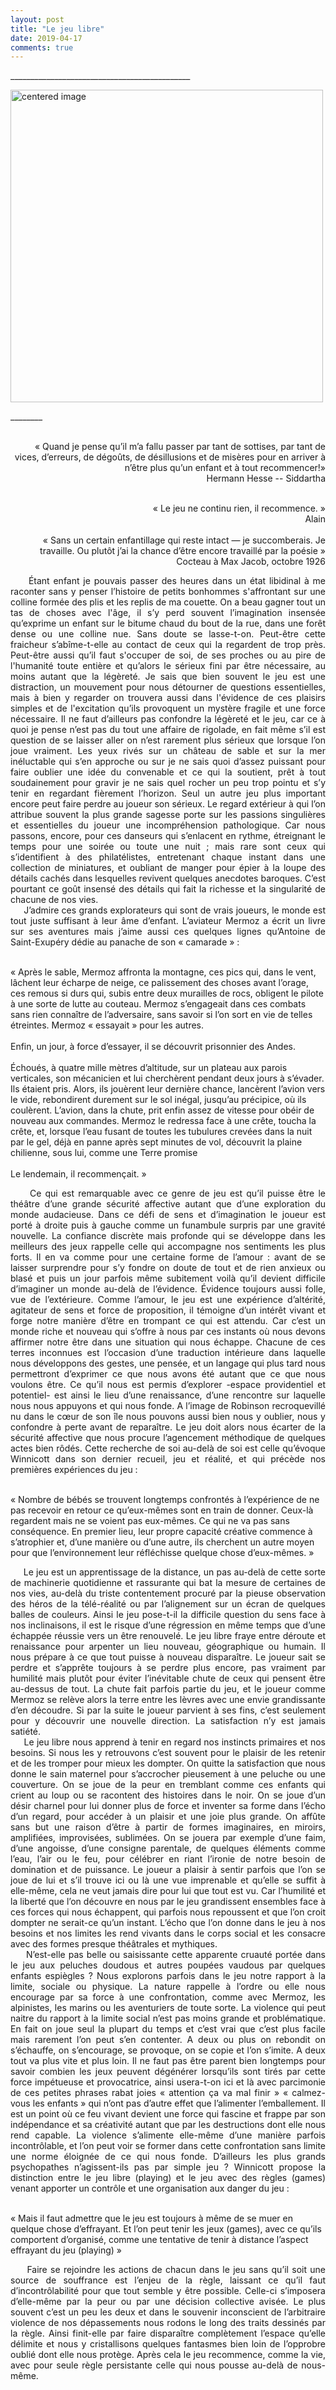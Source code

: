```yaml
---
layout: post
title: "Le jeu libre"
date: 2019-04-17
comments: true
---
```



\_____________________________________________

<div>
    <img class="marginauto" src="{{ '/assets/enfant-voiture1.jpg' | prepend: site.baseurl }}"
    alt="centered image"
    width="500"/>
</div>

\________

<div style="text-align: right">
<p>
  <br> « Quand je pense qu’il m’a fallu passer par tant de sottises, par tant de vices, d’erreurs, de dégoûts, de désillusions et de misères pour en arriver à n’être plus qu’un enfant et à tout recommencer!»
  <br>Hermann Hesse -- Siddartha
  <br>

  <br>« Le jeu ne continu rien, il recommence. »
  <br>Alain
  <br>
  <br>« Sans un certain enfantillage qui reste intact — je succomberais. Je travaille. Ou plutôt j’ai la chance d’être encore travaillé par la poésie »
  <br>Cocteau à Max Jacob, octobre 1926
</p>
</div>

<!--more-->
 
<div style="text-align: justify">
     Étant enfant je pouvais passer des heures dans un état libidinal à me raconter sans y penser l’histoire de petits bonhommes s'affrontant sur une colline formée des plis et les replis de ma couette. On a beau gagner tout un tas de choses avec l'âge, il s’y perd souvent l’imagination insensée qu’exprime un enfant sur le bitume chaud du bout de la rue, dans une forêt dense ou une colline nue. Sans doute se lasse-t-on. Peut-être cette fraicheur s’abîme-t-elle au contact de ceux qui la regardent de trop près. Peut-être aussi qu’il faut s'occuper de soi, de ses proches ou au pire de l'humanité toute entière et qu’alors le sérieux fini par être nécessaire, au moins autant que la légèreté. Je sais que bien souvent le jeu est une distraction, un mouvement pour nous détourner de questions essentielles, mais à bien y regarder on trouvera aussi dans l'évidence de ces plaisirs simples et de l'excitation qu’ils provoquent un mystère fragile et une force nécessaire. Il ne faut d’ailleurs pas confondre la légèreté et le jeu, car ce à quoi je pense n’est pas du tout une affaire de rigolade, en fait même s’il est question de se laisser aller on n’est rarement plus sérieux que lorsque l’on joue vraiment. Les yeux rivés sur un château de sable et sur la mer inéluctable qui s’en approche ou sur je ne sais quoi d’assez puissant pour faire oublier une idée du convenable et ce qui la soutient, prêt à tout soudainement pour gravir je ne sais quel rocher un peu trop pointu et s’y tenir en regardant fièrement l’horizon. Seul un autre jeu plus important encore peut faire perdre au joueur son sérieux. Le regard extérieur à qui l’on attribue souvent la plus grande sagesse porte sur les passions singulières et essentielles du joueur une incompréhension pathologique. Car nous passons, encore, pour ces danseurs qui s’enlacent en rythme, étreignant le temps pour une soirée ou toute une nuit ; mais rare sont ceux qui s’identifient à des philatélistes, entretenant chaque instant dans une collection de miniatures, et oubliant de manger pour épier à la loupe des détails cachés dans lesquelles revivent quelques anecdotes baroques. C’est pourtant ce goût insensé des détails qui fait la richesse et la singularité de chacune de nos vies.
</div>

<div style="text-align: justify">
     J’admire ces grands explorateurs qui sont de vrais joueurs, le monde est tout juste suffisant à leur âme d’enfant.  L’aviateur Mermoz a écrit un livre sur ses aventures mais j’aime aussi ces quelques lignes qu’Antoine de Saint-Exupéry dédie au panache de son « camarade » :
</div>

<p>
  <br>« Après le sable, Mermoz affronta la montagne, ces pics qui, dans le vent, lâchent leur écharpe de neige, ce palissement des choses avant l’orage, ces remous si durs qui, subis entre deux murailles de rocs, obligent le pilote à une sorte de lutte au couteau. Mermoz s’engageait dans ces combats sans rien connaître de l’adversaire, sans savoir si l’on sort en vie de telles étreintes. Mermoz « essayait » pour les autres.
  <br>
  <br>Enfin, un jour, à force d’essayer, il se découvrit prisonnier des Andes.
  <br>
  <br>Échoués, à quatre mille mètres d’altitude, sur un plateau aux parois verticales, son mécanicien et lui cherchèrent pendant deux jours à s’évader. Ils étaient pris. Alors, ils jouèrent leur dernière chance, lancèrent l’avion vers le vide, rebondirent durement sur le sol inégal, jusqu’au précipice, où ils coulèrent. L’avion, dans la chute, prit enfin assez de vitesse pour obéir de nouveau aux commandes. Mermoz le redressa face à une crête, toucha la crête, et, lorsque l’eau fusant de toutes les tubulures crevées dans la nuit par le gel, déjà en panne après sept minutes de vol, découvrit la plaine chilienne, sous lui, comme une Terre promise
  <br>
  <br>Le lendemain, il recommençait. »
</p>

<div style="text-align: justify">
     Ce qui est remarquable avec ce genre de jeu est qu’il puisse être le théâtre d’une grande sécurité affective autant que d’une exploration du monde audacieuse. Dans ce défi de sens et d’imagination le joueur est porté à droite puis à gauche comme un funambule surpris par une gravité nouvelle. La confiance discrète mais profonde qui se développe dans les meilleurs des jeux rappelle celle qui accompagne nos sentiments les plus forts.  Il en va comme pour une certaine forme de l’amour : avant de se laisser surprendre pour s’y fondre on doute de tout et de rien anxieux ou blasé et puis un jour parfois même subitement voilà qu’il devient difficile d’imaginer un monde au-delà de l’évidence. Évidence toujours aussi folle, vue de l’extérieure.  Comme l’amour, le jeu est une expérience d’altérité, agitateur de sens et force de proposition, il témoigne d’un intérêt vivant et forge notre manière d’être en trompant ce qui est attendu. Car c’est un monde riche et nouveau qui s’offre à nous par ces instants où nous devons affirmer notre être dans une situation qui nous échappe. Chacune de ces terres inconnues est l’occasion d’une traduction intérieure dans laquelle nous développons des gestes, une pensée, et un langage qui plus tard nous permettront d’exprimer ce que nous avons été autant que ce que nous voulons être. Ce qu’il nous est permis d’explorer -espace providentiel et potentiel- est ainsi le lieu d’une renaissance, d’une rencontre sur laquelle nous nous appuyons et qui nous fonde. A l’image de Robinson recroquevillé nu dans le cœur de son île nous pouvons aussi bien nous  y oublier, nous y confondre à perte avant de reparaître. Le jeu doit alors nous écarter de la sécurité affective que nous procure l’agencement méthodique de quelques actes bien rôdés. Cette recherche de soi au-delà de soi est celle qu’évoque Winnicott dans son dernier recueil, jeu et réalité, et qui précède nos premières expériences du jeu :
</div>

<p>
  <br>« Nombre de bébés se trouvent longtemps confrontés à l’expérience de ne pas recevoir en retour ce qu’eux-mêmes sont en train de donner. Ceux-là regardent mais ne se voient pas eux-mêmes. Ce qui ne va pas sans conséquence. En premier lieu, leur propre capacité créative commence à s’atrophier et, d’une manière ou d’une autre, ils cherchent un autre moyen pour que l’environnement leur réfléchisse quelque chose d’eux-mêmes. »
</p>

<div style="text-align: justify">
     Le jeu est un apprentissage de la distance, un pas au-delà de cette sorte de machinerie quotidienne et rassurante qui bat la mesure de certaines de nos vies, au-delà du triste contentement procuré par la pieuse observation des héros de la télé-réalité ou par l’alignement sur un écran de quelques balles de couleurs. Ainsi le jeu pose-t-il la difficile question du sens face à nos inclinaisons, il est le risque d’une régression en même temps que d’une échappée réussie vers un être renouvelé. Le jeu libre fraye entre déroute et renaissance pour arpenter un lieu nouveau, géographique ou humain. Il nous prépare à ce que tout puisse à nouveau disparaître. Le joueur sait se perdre et s’apprête toujours à se perdre plus encore, pas vraiment par humilité mais plutôt pour éviter l’inévitable chute de ceux qui pensent être au-dessus de tout. La chute fait parfois partie du jeu, et le joueur comme Mermoz se relève alors la terre entre les lèvres avec une envie grandissante d’en découdre. Si par la suite le joueur parvient à ses fins, c’est seulement pour y découvrir une nouvelle direction. La satisfaction n’y est jamais satiété.
</div>

<div style="text-align: justify">
     Le jeu libre nous apprend à tenir en regard nos instincts primaires et nos besoins. Si nous les y retrouvons c’est souvent pour le plaisir de les retenir et de les tromper pour mieux les dompter. On quitte la satisfaction que nous donne le sain maternel pour s’accrocher pieusement à une peluche ou une couverture. On se joue de la peur en tremblant comme ces enfants qui crient au loup ou se racontent des histoires dans le noir. On se joue d’un désir charnel pour lui donner plus de force et inventer sa forme dans l’écho d’un regard, pour accéder à un plaisir et une joie plus grande. On affûte sans but une raison d’être à partir de formes imaginaires, en miroirs, amplifiées, improvisées, sublimées. On se jouera par exemple d’une faim, d’une angoisse, d’une consigne parentale, de quelques éléments comme l’eau, l’air ou le feu, pour célébrer en riant l’ironie de notre besoin de domination et de puissance. Le joueur a plaisir à sentir parfois que l’on se joue de lui et s’il trouve ici ou là une vue imprenable et qu’elle se suffit à elle-même, cela ne veut jamais dire pour lui que tout est vu. Car l’humilité et la liberté que l’on découvre en nous par le jeu grandissent ensembles face à ces forces qui nous échappent, qui parfois nous repoussent et que l’on croit dompter ne serait-ce qu’un instant. L’écho que l’on donne dans le jeu à nos besoins et nos limites les rend vivants dans le corps social et les consacre avec des formes presque théâtrales et mythiques.
</div>

<div style="text-align: justify">
     N’est-elle pas belle ou saisissante cette apparente cruauté portée dans le jeu aux peluches doudous et autres poupées vaudous par quelques enfants espiègles ? Nous explorons parfois dans le jeu notre rapport à la limite, sociale ou physique. La nature rappelle à l’ordre ou elle nous encourage par sa force à une confrontation, comme avec Mermoz, les alpinistes, les marins ou les aventuriers de toute sorte. La violence qui peut naitre du rapport à la limite social n’est pas moins grande et problématique. En fait on joue seul la plupart du temps et c’est vrai que c’est plus facile mais rarement l’on peut s’en contenter. A deux ou plus on rebondit on s’échauffe, on s’encourage, se provoque, on se copie et l’on s’imite. A deux tout va plus vite et plus loin. Il ne faut pas être parent bien longtemps pour savoir combien les jeux peuvent dégénérer lorsqu’ils sont tirés par cette force impétueuse et provocatrice, ainsi usera-t-on ici et là avec parcimonie de ces petites phrases rabat joies « attention ça va mal finir » « calmez-vous les enfants » qui n’ont pas d’autre effet que l’alimenter l’emballement. Il est un point où ce feu vivant devient une force qui fascine et frappe par son indépendance et sa créativité autant que par les destructions dont elle nous rend capable. La violence s’alimente elle-même d’une manière parfois incontrôlable, et l’on peut voir se former dans cette confrontation sans limite une norme éloignée de ce qui nous fonde. D’ailleurs les plus grands psychopathes n’agissent-ils pas par simple jeu ? Winnicott propose la distinction entre le jeu libre (playing) et le jeu avec des règles (games) venant apporter un contrôle et une organisation aux danger du jeu :  
</div>

<p>
  <br>« Mais il faut admettre que le jeu est toujours à même de se muer en quelque chose d’effrayant. Et l’on peut tenir les jeux (games), avec ce qu’ils comportent d’organisé, comme une tentative de tenir à distance l’aspect effrayant du jeu (playing) »
</p>

<div style="text-align: justify">
     Faire se rejoindre les actions de chacun dans le jeu sans qu’il soit une source de souffrance est l’enjeu de la règle, laissant ce qu’il faut d’incontrôlabilité pour que tout semble y être possible. Celle-ci s’imposera d’elle-même par la peur ou par une décision collective avisée. Le plus souvent c’est un peu les deux et dans le souvenir inconscient de l’arbitraire violence de nos dépassements nous rodons le long des traits dessinés par la règle. Ainsi finit-elle par faire disparaître complètement l’espace qu’elle délimite et nous y cristallisons quelques fantasmes bien loin de l’opprobre oublié dont elle nous protège. Après cela le jeu recommence, comme la vie, avec pour seule règle persistante celle qui nous pousse au-delà de nous-même.
</div>
